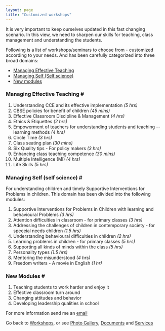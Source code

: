 ```yaml
---
layout: page
title: "Customized workshops"
---
```


It is very important to keep ourselves updated in this fast changing scenario.
In this view, we need to sharpen our skills for teaching, class management and
understanding the students.

Following is a list of workshops/seminars to choose from - customized according
to your needs. And has been carefully categorized into three broad domains:

* [Managing Effective Teaching](#manage-effective-teaching)
* [Managing Self (Self science)](#manage-self)
* [New modules](#new-modules)

### Managing Effective Teaching <a name="manage-effective-teaching">#</a>

1. Understanding CCE and its effective implementation *(5 hrs)*
2. CBSE policies for benefit of children *(45 mins)*
3. Effective Classroom Discipline & Management *(4 hrs)*
4. Ethics & Etiquettes *(2 hrs)*
5. Empowerment of teachers for understanding students and teaching -- learning methods *(4 hrs)*
6. Circle Time *(3 hrs)*
7. Class seating plan *(30 mins)*
8. Six Quality tips - For policy makers *(3 hrs)*
9. Enhancing class teaching competence *(30 mins)*
10. Multiple Intelligence (MI) *(4 hrs)*
11. Life Skills *(5 hrs)*

### Managing Self (self science) <a name="manage-self">#</a>

For understanding children and timely Supportive Interventions for Problems in
children. This domain has been divided into the following modules:

1. Supportive Interventions for Problems in Children with learning and
   behavioural Problems *(3 hrs)*
2. Attention difficulties in classroom - for primary classes *(3 hrs)*
3. Addressing the challenges of children in contemporary society - for speceial
   needs children *(1.5 hrs)*
4. Understanding behavioural difficulties in children *(2 hrs)*
5. Learning problems in children - for primary classes *(5 hrs)*
6. Supporting all kinds of minds within the class *(5 hrs)*
7. Personality types *(1.5 hrs)*
8. Mentoring the misunderstood *(4 hrs)*
9. Freedom writers - A movie in English  *(1 hr)*


### New Modules <a name="new-modules">#</a>

1. Teaching students to work harder and enjoy it
2. Effective classroom turn around
3. Changing attitudes and behavior
4. Developing leadership qualities in school

For more information send me an <a href="mailto:rks_201159@yahoo.co.in">email</a>

Go back to [Workshops](/workshops), or see [Photo Gallery](/galleries), [Documents](/documents) and [Services](/services)
